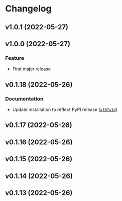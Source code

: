 # Changelog

<!--next-version-placeholder-->

## v1.0.1 (2022-05-27)


## v1.0.0 (2022-05-27)
### Feature
* First major release

## v0.1.18 (2022-05-26)
### Documentation
* Update installation to reflect PyPI release ([`af07a1d`](https://github.com/andrea-allen/compressnets/commit/af07a1d23896f78f28973d207db0c35f0729eeeb))

## v0.1.17 (2022-05-26)


## v0.1.16 (2022-05-26)


## v0.1.15 (2022-05-26)


## v0.1.14 (2022-05-26)


## v0.1.13 (2022-05-26)

